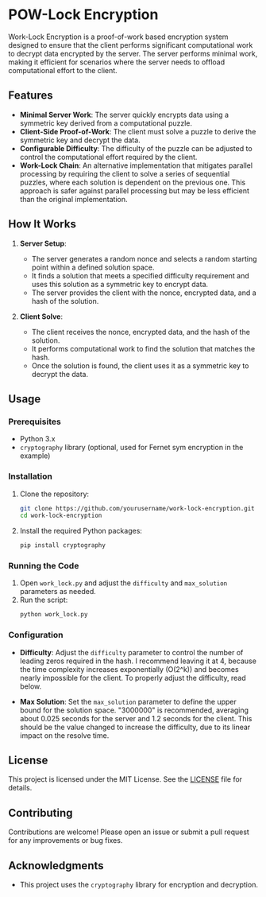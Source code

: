 # POW-Lock Encryption

Work-Lock Encryption is a proof-of-work based encryption system designed to ensure that the client performs significant computational work to decrypt data encrypted by the server. The server performs minimal work, making it efficient for scenarios where the server needs to offload computational effort to the client.

## Features

- **Minimal Server Work**: The server quickly encrypts data using a symmetric key derived from a computational puzzle.
- **Client-Side Proof-of-Work**: The client must solve a puzzle to derive the symmetric key and decrypt the data.
- **Configurable Difficulty**: The difficulty of the puzzle can be adjusted to control the computational effort required by the client.
- **Work-Lock Chain**: An alternative implementation that mitigates parallel processing by requiring the client to solve a series of sequential puzzles, where each solution is dependent on the previous one. This approach is safer against parallel processing but may be less efficient than the original implementation.

## How It Works

1. **Server Setup**:
   - The server generates a random nonce and selects a random starting point within a defined solution space.
   - It finds a solution that meets a specified difficulty requirement and uses this solution as a symmetric key to encrypt data.
   - The server provides the client with the nonce, encrypted data, and a hash of the solution.

2. **Client Solve**:
   - The client receives the nonce, encrypted data, and the hash of the solution.
   - It performs computational work to find the solution that matches the hash.
   - Once the solution is found, the client uses it as a symmetric key to decrypt the data.

## Usage

### Prerequisites

- Python 3.x
- `cryptography` library (optional, used for Fernet sym encryption in the example)

### Installation

1. Clone the repository:
   ```bash
   git clone https://github.com/yourusername/work-lock-encryption.git
   cd work-lock-encryption
   ```

2. Install the required Python packages:
   ```bash
   pip install cryptography
   ```

### Running the Code

1. Open `work_lock.py` and adjust the `difficulty` and `max_solution` parameters as needed.
2. Run the script:
   ```bash
   python work_lock.py
   ```

### Configuration

- **Difficulty**: Adjust the `difficulty` parameter to control the number of leading zeros required in the hash. I recommend leaving it at 4, because the time complexity increases exponentially \(O(2^k)\) and becomes nearly impossible for the client. To properly adjust the difficulty, read below.

- **Max Solution**: Set the `max_solution` parameter to define the upper bound for the solution space. "3000000" is recommended, averaging about 0.025 seconds for the server and 1.2 seconds for the client. This should be the value changed to increase the difficulty, due to its linear impact on the resolve time.

## License

This project is licensed under the MIT License. See the [LICENSE](LICENSE) file for details.

## Contributing

Contributions are welcome! Please open an issue or submit a pull request for any improvements or bug fixes.

## Acknowledgments

- This project uses the `cryptography` library for encryption and decryption.
